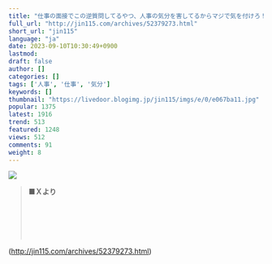 ```yaml
---
title: "仕事の面接でこの逆質問してるやつ、人事の気分を害してるからマジで気を付けろ！！ : オレ的ゲーム速報＠刃"
full_url: "http://jin115.com/archives/52379273.html"
short_url: "jin115"
language: "ja"
date: 2023-09-10T10:30:49+0900
lastmod: 
draft: false
author: []
categories: []
tags: ['人事', '仕事', '気分']
keywords: []
thumbnail: "https://livedoor.blogimg.jp/jin115/imgs/e/0/e067ba11.jpg"
popular: 1375
latest: 1916
trend: 513
featured: 1248
views: 512
comments: 91
weight: 8
---
```


![](https://livedoor.blogimg.jp/jin115/imgs/e/0/e067ba11.jpg)

<blockquote><b>■Ｘより</b><br> <br> <br> <br> <br> <br> </blockquote>

(http://jin115.com/archives/52379273.html)
